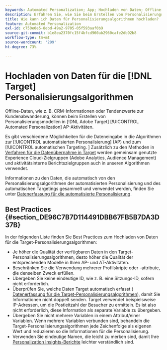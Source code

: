 ```yaml
---
keywords: Automated Personalization; App; Hochladen von Daten; Offline-Daten; Personalisierungsalgorithmus; automatisches Targeting; automatisches Targeting; Best Practices
description: Erfahren Sie, wie Sie beim Erstellen von Personalisierungsmodellen in Adobe Offline-Daten wie CRM-Informationen hochladen können. [!DNL Target] Automated Personalization (AP)-Aktivitäten.
title: Wie kann ich Daten für Personalisierungsalgorithmen hochladen?
feature: Automated Personalization
exl-id: c750e0e5-8ebd-49a2-9705-05f593aaf0b9
source-git-commit: b1e8ea2370fc15f4bfcd960ab2960cafe2db92b8
workflow-type: tm+mt
source-wordcount: '299'
ht-degree: 73%

---
```


# Hochladen von Daten für die [!DNL Target] Personalisierungsalgorithmen

Offline-Daten, wie z. B. CRM-Informationen oder Tendenzwerte zur Kundenabwanderung, können beim Erstellen von Personalisierungsmodellen in [!DNL Adobe Target] [!UICONTROL Automated Personalization] AP-Aktivitäten.

Es gibt verschiedene Möglichkeiten für die Dateneingabe in die Algorithmen zur [!UICONTROL automatisierten Personalisierung] (AP) und zum [!UICONTROL automatischen Targeting. ] Zusätzlich zu den Methoden in  [Verfahren für die Datenübernahme in Target](https://developer.adobe.com/target/before-implement/methods-to-get-data-into-target/methods-to-get-data-into-target/) werden gemeinsam genutzte Experience Cloud-Zielgruppen (Adobe Analytics, Audience Management) und aktivitätsinterne Berichtszielgruppen auch in unseren Algorithmen verwendet.

Informationen zu den Daten, die automatisch von den Personalisierungsalgorithmen der automatisierten Personalisierung und des automatischen Targetings gesammelt und verwendet werden, finden Sie unter [Datenerfassung für die automatisierte Personalisierung](/help/main/c-activities/t-automated-personalization/ap-data.md).

## Best Practices   {#section_DE96C7B7D114491DBB67FB5B7DA3D37B}

In der folgenden Liste finden Sie Best Practices zum Hochladen von Daten für die Target-Personalisierungsalgorithmen:

* Je höher die Qualität der verfügbaren Daten in den Target-Personalisierungsalgorithmen, desto höher die Qualität der entsprechenden Modelle in Ihren AP- und AT-Aktivitäten.
* Beschränken Sie die Verwendung mehrerer Profilskripte oder -attribute, die denselben Zweck erfüllen.
* Übergeben Sie keine eindeutige ID, wie z. B. eine Sitzungs-ID, sofern nicht erforderlich.
* Überprüfen Sie, welche Daten Target automatisch erfasst (  [Datenerfassung für die Target-Personalisierungsalgorithmen](/help/main/c-activities/t-automated-personalization/ap-data.md)), damit Sie Informationen nicht doppelt senden. Target verwendet beispielsweise IP-Adressen, um die Postleitzahl der Besucher zu ermitteln. Es ist also nicht erforderlich, diese Information als separate Variable zu übergeben.
* Übergeben Sie nicht mehrere Variablen in einem Attribut/einer Variablen. Wenn mehrere Variablen verbunden sind, behandeln die Target-Personalisierungsalgorithmen jede Zeichenfolge als eigenen Wert und reduzieren so die Informationen für die Personalisierung.
* Verwenden Sie eindeutige Namen, die leicht zu merken sind, damit Ihre  [Personalization Insights-Berichte](/help/main/c-reports/c-personalization-insights-reports/personalization-insights-reports.md#concept_A897070E1EDC403EB84CFB7A6ECAD767) leichter verständlich sind.
